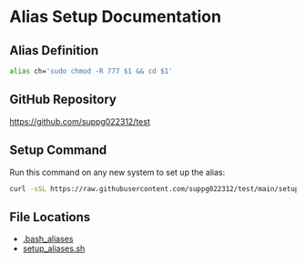 # Alias Setup Documentation

## Alias Definition
```bash
alias ch='sudo chmod -R 777 $1 && cd $1'
```

## GitHub Repository
https://github.com/suppg022312/test

## Setup Command
Run this command on any new system to set up the alias:
```bash
curl -sSL https://raw.githubusercontent.com/suppg022312/test/main/setup_aliases.sh | bash
```

## File Locations
- [.bash_aliases](https://github.com/suppg022312/test/blob/main/.bash_aliases)
- [setup_aliases.sh](https://github.com/suppg022312/test/blob/main/setup_aliases.sh)